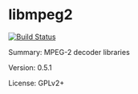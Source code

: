 #           libmpeg2

[![Build Status](https://travis-ci.org/UnitedRPMs/libmpeg2.svg?branch=master)](https://travis-ci.org/UnitedRPMs/libmpeg2)
 
Summary:        MPEG-2 decoder libraries
 
Version:        0.5.1
 
License:        GPLv2+
 
